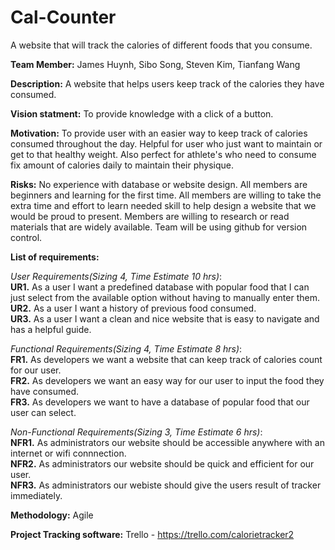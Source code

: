 # Cal-Counter
A website that will track the calories of different foods that you consume. 

**Team Member:**
James Huynh,
Sibo Song,
Steven Kim,
Tianfang Wang

**Description:** 
A website that helps users keep track of the calories they have consumed.

**Vision statment:**
To provide knowledge with a click of a button.

**Motivation:**
To provide user with an easier way to keep track of calories consumed throughout the day.
Helpful for user who just want to maintain or get to that healthy weight. Also perfect for 
athlete's who need to consume fix amount of calories daily to maintain their physique.

**Risks:**
No experience with database or website design. All members are beginners and
learning for the first time. All members are willing to take the extra time and effort to
learn needed skill to help design a website that we would be proud to present. Members are
willing to research or read materials that are widely available. Team will be using github 
for version control.

**List of requirements:**

*User Requirements(Sizing 4, Time Estimate 10 hrs)*:    
  **UR1.** As a user I want a predefined database with popular food that I can just select from the available
           option without having to manually enter them.  
  **UR2.** As a user I want a history of previous food consumed.    
  **UR3.** As a user I want a clean and nice website that is easy to navigate and has a helpful guide.  

*Functional Requirements(Sizing 4, Time Estimate 8 hrs)*:  
**FR1.** As developers we want a website that can keep track of calories count for our user.  
**FR2.** As developers we want an easy way for our user to input the food they have consumed.  
**FR3.** As developers we want to have a database of popular food that our user can select.

*Non-Functional Requirements(Sizing 3, Time Estimate 6 hrs)*:  
**NFR1.** As administrators our website should be accessible anywhere with an internet or wifi connnection.  
**NFR2.** As administrators our website should be quick and efficient for our user.  
**NFR3.** As administrators our webiste should give the users result of tracker immediately. 

**Methodology:**
Agile

**Project Tracking software:**
Trello - https://trello.com/calorietracker2



